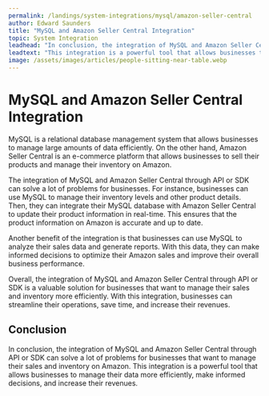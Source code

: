 ```yaml
---
permalink: /landings/system-integrations/mysql/amazon-seller-central
author: Edward Saunders
title: "MySQL and Amazon Seller Central Integration"
topic: System Integration
leadhead: "In conclusion, the integration of MySQL and Amazon Seller Central through API or SDK can solve a lot of problems for businesses that want to manage their sales and inventory on Amazon"
leadtext: "This integration is a powerful tool that allows businesses to manage their data more efficiently, make informed decisions, and increase their revenues."
image: /assets/images/articles/people-sitting-near-table.webp
---
```

<div class="arttext"><h1>MySQL and Amazon Seller Central Integration</h1>
<p>MySQL is a relational database management system that allows businesses to manage large amounts of data efficiently. On the other hand, Amazon Seller Central is an e-commerce platform that allows businesses to sell their products and manage their inventory on Amazon.</p>
<p>The integration of MySQL and Amazon Seller Central through API or SDK can solve a lot of problems for businesses. For instance, businesses can use MySQL to manage their inventory levels and other product details. Then, they can integrate their MySQL database with Amazon Seller Central to update their product information in real-time. This ensures that the product information on Amazon is accurate and up to date.</p>
<p>Another benefit of the integration is that businesses can use MySQL to analyze their sales data and generate reports. With this data, they can make informed decisions to optimize their Amazon sales and improve their overall business performance.</p>
<p>Overall, the integration of MySQL and Amazon Seller Central through API or SDK is a valuable solution for businesses that want to manage their sales and inventory more efficiently. With this integration, businesses can streamline their operations, save time, and increase their revenues.</p>
<h2>Conclusion</h2>
<p>In conclusion, the integration of MySQL and Amazon Seller Central through API or SDK can solve a lot of problems for businesses that want to manage their sales and inventory on Amazon. This integration is a powerful tool that allows businesses to manage their data more efficiently, make informed decisions, and increase their revenues.</p>
</div>